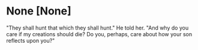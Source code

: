 # None [None]
"They shall hunt that which they shall hunt." He told her. "And why do you care if  my creations should die? Do you, perhaps, care about how your son reflects upon you?"
